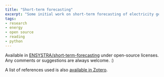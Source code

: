 ```yaml
---
title: "Short-term forecasting"
excerpt: "Some initial work on short-term forecasting of electricity generation, demand and market prices."
tags:
- research
- energy
- open source
- reading
- python
---
```


Available in [ENSYSTRA/short-term-forecasting](https://github.com/ENSYSTRA/short-term-forecasting) under open-source licenses. Any comments or suggestions are always welcome. :)

A list of references used is also [available in Zotero](https://www.zotero.org/groups/2327899/nmstreethrans_library/items/collectionKey/PENSMSMB).

